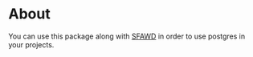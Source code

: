 # About
You can use this package along with [SFAWD](https://www.npmjs.com/package/sfawd) in order to use postgres in your projects.
